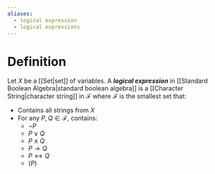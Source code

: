 ```yaml
---
aliases:
  - logical expression
  - logical expressions
---
```

# Definition
Let $X$ be a [[Set|set]] of variables. A ___logical expression___ in [[Standard Boolean Algebra|standard boolean algebra]] is a [[Character String|character string]] in $\mathcal{F}$ where $\mathcal{F}$ is the smallest set that:
- Contains all strings from $X$ 
- For any $P, Q \in \mathcal{F}$, contains:
	- $\lnot P$
	- $P \lor Q$
	- $P \land Q$
	- $P \rightarrow Q$
	- $P \leftrightarrow Q$
	- $(P)$
